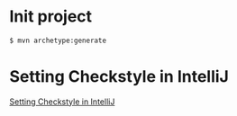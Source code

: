 # Init project 

```sh
$ mvn archetype:generate
```

# Setting Checkstyle in IntelliJ

[Setting Checkstyle in IntelliJ](https://cloud.spring.io/spring-cloud-static/Greenwich.SR1/multi/multi__contributing.html)
